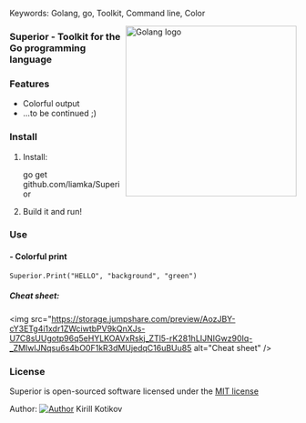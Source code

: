Keywords: Golang, go, Toolkit, Command line, Color

<img src="https://liamka.me/uploads/highres_181823992.jpeg" alt="Golang logo" align="right" width="300" />

### Superior - Toolkit for the Go programming language

### Features
- Colorful output
- ...to be continued ;)

### Install

1) Install:

	go get github.com/liamka/Superior
	
2) Build it and run!

### Use

#### - Colorful print

	Superior.Print("HELLO", "background", "green")
	
##### Cheat sheet:
<img src="https://storage.jumpshare.com/preview/AozJBY-cY3ETg4i1xdr1ZWciwtbPV9kQnXJs-U7C8sUUgotp96q5eHYLKOAVxRskj_ZTl5-rK281hLIJNIGwz90Iq-_ZMIwlJNqsu6s4bO0F1kR3dMUjedqC16uBUu85 alt="Cheat sheet" />

### License

Superior is open-sourced software licensed under the [MIT license](http://opensource.org/licenses/MIT)

Author: [![Author](https://liamka.me/public/favicon.ico)](https://liamka.me) Kirill Kotikov
